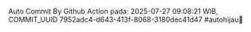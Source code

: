 Auto Commit By Github Action pada: 2025-07-27 09:08:21 WIB, COMMIT_UUID 7952adc4-d643-413f-8068-3180dec41d47 #autohijau🗿
